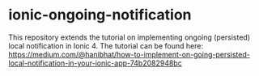 # ionic-ongoing-notification
This repository extends the tutorial on implementing ongoing (persisted) local notification in Ionic 4. The tutorial can be found here:
https://medium.com/@hanibhat/how-to-implement-on-going-persisted-local-notification-in-your-ionic-app-74b2082948bc
